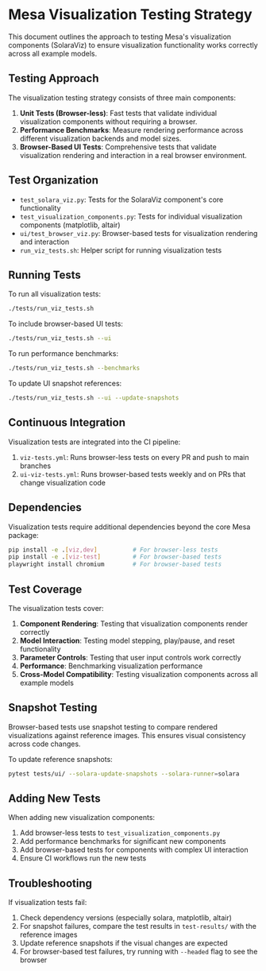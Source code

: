 # Mesa Visualization Testing Strategy

This document outlines the approach to testing Mesa's visualization components (SolaraViz) to ensure visualization functionality works correctly across all example models.

## Testing Approach

The visualization testing strategy consists of three main components:

1. **Unit Tests (Browser-less)**: Fast tests that validate individual visualization components without requiring a browser.
2. **Performance Benchmarks**: Measure rendering performance across different visualization backends and model sizes.
3. **Browser-Based UI Tests**: Comprehensive tests that validate visualization rendering and interaction in a real browser environment.

## Test Organization

- `test_solara_viz.py`: Tests for the SolaraViz component's core functionality
- `test_visualization_components.py`: Tests for individual visualization components (matplotlib, altair)
- `ui/test_browser_viz.py`: Browser-based tests for visualization rendering and interaction
- `run_viz_tests.sh`: Helper script for running visualization tests

## Running Tests

To run all visualization tests:

```bash
./tests/run_viz_tests.sh
```

To include browser-based UI tests:

```bash
./tests/run_viz_tests.sh --ui
```

To run performance benchmarks:

```bash
./tests/run_viz_tests.sh --benchmarks
```

To update UI snapshot references:

```bash
./tests/run_viz_tests.sh --ui --update-snapshots
```

## Continuous Integration

Visualization tests are integrated into the CI pipeline:

1. `viz-tests.yml`: Runs browser-less tests on every PR and push to main branches
2. `ui-viz-tests.yml`: Runs browser-based tests weekly and on PRs that change visualization code

## Dependencies

Visualization tests require additional dependencies beyond the core Mesa package:

```bash
pip install -e .[viz,dev]          # For browser-less tests
pip install -e .[viz-test]         # For browser-based tests
playwright install chromium        # For browser-based tests
```

## Test Coverage

The visualization tests cover:

1. **Component Rendering**: Testing that visualization components render correctly
2. **Model Interaction**: Testing model stepping, play/pause, and reset functionality
3. **Parameter Controls**: Testing that user input controls work correctly
4. **Performance**: Benchmarking visualization performance
5. **Cross-Model Compatibility**: Testing visualization components across all example models

## Snapshot Testing

Browser-based tests use snapshot testing to compare rendered visualizations against reference images. This ensures visual consistency across code changes.

To update reference snapshots:

```bash
pytest tests/ui/ --solara-update-snapshots --solara-runner=solara
```

## Adding New Tests

When adding new visualization components:

1. Add browser-less tests to `test_visualization_components.py`
2. Add performance benchmarks for significant new components
3. Add browser-based tests for components with complex UI interaction
4. Ensure CI workflows run the new tests

## Troubleshooting

If visualization tests fail:

1. Check dependency versions (especially solara, matplotlib, altair)
2. For snapshot failures, compare the test results in `test-results/` with the reference images
3. Update reference snapshots if the visual changes are expected
4. For browser-based test failures, try running with `--headed` flag to see the browser